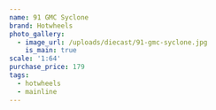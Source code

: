 ```yaml
---
name: 91 GMC Syclone
brand: Hotwheels
photo_gallery:
  - image_url: /uploads/diecast/91-gmc-syclone.jpg
    is_main: true
scale: '1:64'
purchase_price: 179
tags:
  - hotwheels
  - mainline
---
```


